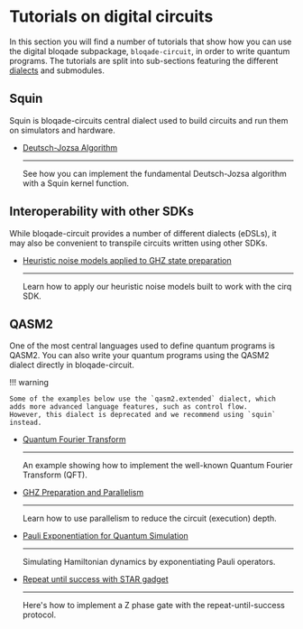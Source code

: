 # Tutorials on digital circuits

In this section you will find a number of tutorials that show how you can use the digital bloqade subpackage, `bloqade-circuit`, in order to write quantum programs.
The tutorials are split into sub-sections featuring the different [dialects](./dialects_and_kernels.md) and submodules.


## Squin

Squin is bloqade-circuits central dialect used to build circuits and run them on simulators and hardware.

<div class="grid cards style=font-size:1px;" markdown>

-   [Deutsch-Jozsa Algorithm](../examples/squin/deutsch_squin/)

    ---

    See how you can implement the fundamental Deutsch-Jozsa algorithm with a Squin kernel function.

</div>


## Interoperability with other SDKs

While bloqade-circuit provides a number of different dialects (eDSLs), it may also be convenient to transpile circuits written using other SDKs.

<div class="grid cards style=font-size:1px;" markdown>

-   [Heuristic noise models applied to GHZ state preparation](../examples/interop/noisy_ghz/)

    ---

    Learn how to apply our heuristic noise models built to work with the cirq SDK.

</div>


## QASM2

One of the most central languages used to define quantum programs is QASM2.
You can also write your quantum programs using the QASM2 dialect directly in bloqade-circuit.

!!! warning

    Some of the examples below use the `qasm2.extended` dialect, which adds more advanced language features, such as control flow.
    However, this dialect is deprecated and we recommend using `squin` instead.



<div class="grid cards style=font-size:1px;" markdown>

-   [Quantum Fourier Transform](../examples/qasm2/qft/)

    ---

    An example showing how to implement the well-known Quantum Fourier Transform (QFT).

-   [GHZ Preparation and Parallelism](../examples/qasm2/ghz/)

    ---

    Learn how to use parallelism to reduce the circuit (execution) depth.

-   [Pauli Exponentiation for Quantum Simulation](../examples/qasm2/pauli_exponentiation/)

    ---

    Simulating Hamiltonian dynamics by exponentiating Pauli operators.


-   [Repeat until success with STAR gadget](../examples/qasm2/repeat_until_success/)

    ---

    Here's how to implement a Z phase gate with the repeat-until-success protocol.

</div>
